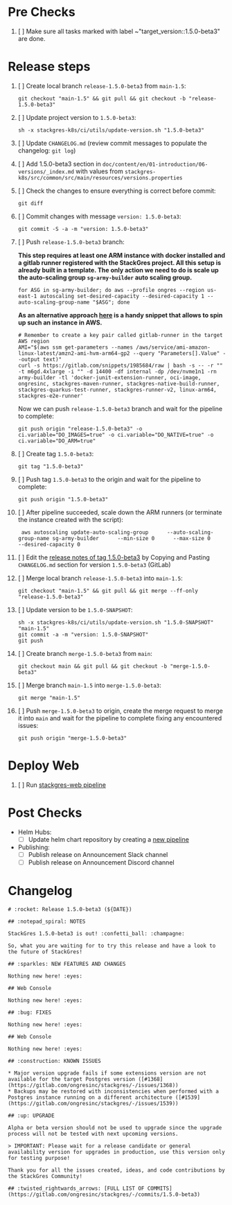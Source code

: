 <!--

Set title to:

```
Release StackGres 1.5.0-beta3
```

Generate template using the command:

```
sh stackgres-k8s/ci/utils/generate-release-template.sh $VERSION
```

-->

# Pre Checks

1. [ ] Make sure all tasks marked with label ~"target_version::1.5.0-beta3" are done.

# Release steps

1. [ ] Create local branch `release-1.5.0-beta3` from `main-1.5`:
    ```
    git checkout "main-1.5" && git pull && git checkout -b "release-1.5.0-beta3"
    ```
1. [ ] Update project version to `1.5.0-beta3`:
    ```
    sh -x stackgres-k8s/ci/utils/update-version.sh "1.5.0-beta3"
    ```
1. [ ] Update `CHANGELOG.md` (review commit messages to populate the changelog: `git log`)
1. [ ] Add 1.5.0-beta3 section in `doc/content/en/01-introduction/06-versions/_index.md` with values from `stackgres-k8s/src/common/src/main/resources/versions.properties`
1. [ ] Check the changes to ensure everything is correct before commit:
    ```
    git diff
    ```
1. [ ] Commit changes with message `version: 1.5.0-beta3`:
    ```
    git commit -S -a -m "version: 1.5.0-beta3"
    ```
1. [ ] Push `release-1.5.0-beta3` branch:

     **This step requires at least one ARM instance with docker installed and a gitlab runner registered with the StackGres project. All this setup is already built in a template. The only action we need to do is scale up the auto-scaling group `sg-army-builder` auto scaling group.** 

     ```
     for ASG in sg-army-builder; do aws --profile ongres --region us-east-1 autoscaling set-desired-capacity --desired-capacity 1 --auto-scaling-group-name "$ASG"; done
     ```

     **As an alternative approach [here](https://gitlab.com/snippets/1985684) is a handy snippet that allows to spin up such an instance in AWS.**
     ```
     # Remember to create a key pair called gitlab-runner in the target AWS region
     AMI="$(aws ssm get-parameters --names /aws/service/ami-amazon-linux-latest/amzn2-ami-hvm-arm64-gp2 --query "Parameters[].Value" --output text)"
     curl -s https://gitlab.com/snippets/1985684/raw | bash -s -- -r "" -t m6gd.4xlarge -i "" -d 14400 -df internal -dp /dev/nvme1n1 -rn army-builder -tl 'docker-junit-extension-runner, oci-image, ongresinc, stackgres-maven-runner, stackgres-native-build-runner, stackgres-quarkus-test-runner, stackgres-runner-v2, linux-arm64, stackgres-e2e-runner'
     ```

     Now we can push `release-1.5.0-beta3` branch and wait for the pipeline to complete:
    ```
    git push origin "release-1.5.0-beta3" -o ci.variable="DO_IMAGES=true" -o ci.variable="DO_NATIVE=true" -o ci.variable="DO_ARM=true"
    ```
1. [ ] Create tag `1.5.0-beta3`:
    ```
    git tag "1.5.0-beta3"
    ```
1. [ ] Push tag `1.5.0-beta3` to the origin and wait for the pipeline to complete:
    ```
    git push origin "1.5.0-beta3"
    ```
1. [ ] After pipeline succeeded, scale down the ARM runners (or terminate the instance created with the script):
    ```
     aws autoscaling update-auto-scaling-group      --auto-scaling-group-name sg-army-builder      --min-size 0      --max-size 0       --desired-capacity 0
    ```
1. [ ] Edit the [release notes of tag 1.5.0-beta3](https://gitlab.com/ongresinc/stackgres/-/releases/new?tag_name=1.5.0-beta3) by Copying and Pasting `CHANGELOG.md` section for version `1.5.0-beta3` (GitLab)
1. [ ] Merge local branch `release-1.5.0-beta3` into `main-1.5`:
    ```
    git checkout "main-1.5" && git pull && git merge --ff-only "release-1.5.0-beta3"
    ```
1. [ ] Update version to be `1.5.0-SNAPSHOT`:
    ```
    sh -x stackgres-k8s/ci/utils/update-version.sh "1.5.0-SNAPSHOT" "main-1.5"
    git commit -a -m "version: 1.5.0-SNAPSHOT"
    git push
    ```
1. [ ] Create branch `merge-1.5.0-beta3` from `main`:
    ```
    git checkout main && git pull && git checkout -b "merge-1.5.0-beta3"
    ```
1. [ ] Merge branch `main-1.5` into `merge-1.5.0-beta3`:
    ```
    git merge "main-1.5"
    ```
1. [ ] Push `merge-1.5.0-beta3` to origin, create the merge request to merge it into `main` and wait for the pipeline to complete fixing any encountered issues:
    ```
    git push origin "merge-1.5.0-beta3"
    ```

# Deploy Web

1. [ ] Run [stackgres-web pipeline](https://gitlab.com/ongresinc/web/stackgres/-/pipelines/new)

# Post Checks

* Helm Hubs:
  * [ ] Update helm chart repository by creating a [new pipeline](https://gitlab.com/ongresinc/helm-charts/-/pipelines/new)

* Publishing:
  * [ ] Publish release on Announcement Slack channel
  * [ ] Publish release on Announcement Discord channel

# Changelog

~~~
# :rocket: Release 1.5.0-beta3 (${DATE})

## :notepad_spiral: NOTES

StackGres 1.5.0-beta3 is out! :confetti_ball: :champagne: 

So, what you are waiting for to try this release and have a look to the future of StackGres! 

## :sparkles: NEW FEATURES AND CHANGES

Nothing new here! :eyes:

## Web Console

Nothing new here! :eyes:

## :bug: FIXES

Nothing new here! :eyes:

## Web Console

Nothing new here! :eyes:

## :construction: KNOWN ISSUES

* Major version upgrade fails if some extensions version are not available for the target Postgres version ([#1368](https://gitlab.com/ongresinc/stackgres/-/issues/1368)) 
* Backups may be restored with inconsistencies when performed with a Postgres instance running on a different architecture ([#1539](https://gitlab.com/ongresinc/stackgres/-/issues/1539))

## :up: UPGRADE

Alpha or beta version should not be used to upgrade since the upgrade process will not be tested with next upcoming versions.

> IMPORTANT: Please wait for a release candidate or general availability version for upgrades in production, use this version only for testing purpose!

Thank you for all the issues created, ideas, and code contributions by the StackGres Community!

## :twisted_rightwards_arrows: [FULL LIST OF COMMITS](https://gitlab.com/ongresinc/stackgres/-/commits/1.5.0-beta3)
~~~
